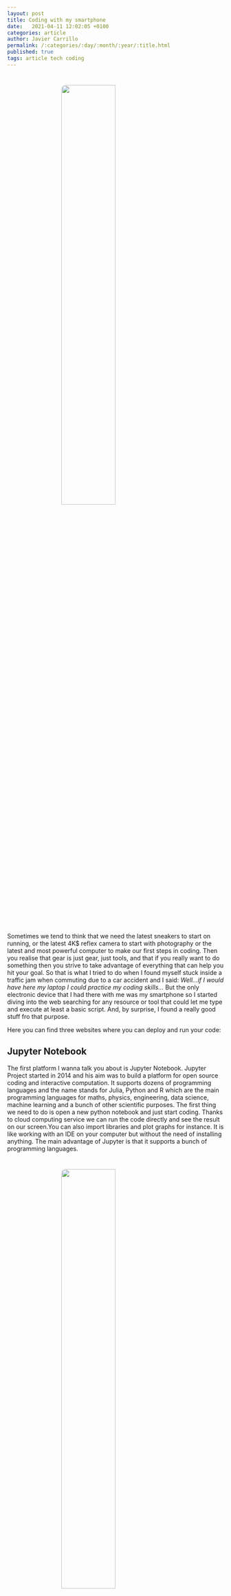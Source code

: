 ```yaml
---
layout: post
title: Coding with my smartphone
date:   2021-04-11 12:02:05 +0100
categories: article
author: Javier Carrillo
permalink: /:categories/:day/:month/:year/:title.html
published: true
tags: article tech coding
---
```

<h1><img style="display: block; margin-left: auto; margin-right: auto; width: 50%; border-radius: 10px" src="https://jcentercreation.github.io/JekyllPersonalWeb/assets/img/App development.png"></h1>

Sometimes we tend to think that we need the latest sneakers to start on running, or the latest 4K$ reflex camera to start with photography or the latest and most powerful computer to make our first steps in coding. Then you realise that gear is just gear, just tools, and that if you really want to do something then you strive to take advantage of everything that can help you hit your goal. So that is what I tried to do when I found myself stuck inside a traffic jam when commuting due to a car accident and I said: *Well...if I would have here my laptop I could practice my coding skills...* But the only electronic device that I had there with me was my smartphone so I started diving into the web searching for any resource or tool that could let me type and execute at least a basic script. And, by surprise, I found a really good stuff fro that purpose.

Here you can find three websites where you can deploy and run your code:

## Jupyter Notebook

The first platform I wanna talk you about is Jupyter Notebook. Jupyter Project started in 2014 and his aim was to build a platform for open source coding and interactive computation. It supports dozens of programming languages and the name stands for Julia, Python and R which are the main programming languages for maths, physics, engineering, data science, machine learning and a bunch of other scientific purposes. The first thing we need to do is open a new python notebook and just start coding. Thanks to cloud computing service we can run the code directly and see the result on our screen.You can also import libraries and plot graphs for instance. It is like working with an IDE on your computer but without the need of installing anything. The main advantage of Jupyter is that it supports a bunch of programming languages.

<h1><img style="display: block; margin-left: auto; margin-right: auto; width: 50%; border-radius: 10px" src="https://jcentercreation.github.io/JekyllPersonalWeb/assets/img/IMG_0166.PNG"></h1>

## CodePen

If you are a frontend developer this will be very useful for you because CodePen is developed for running HTML, CSS and JavaScript routines. It also provides like a social community support to show your work and learn from others developers, see their work and even copy their code.

<h1><img style="display: block; margin-left: auto; margin-right: auto; width: 50%; border-radius: 10px" src="https://jcentercreation.github.io/JekyllPersonalWeb/assets/img/IMG_0165.PNG"></h1>

## Google Colab

The last web platform for coding I wanna talk you about is Google Colab. This platform, as you could imaging was developed by Google, and allows you to run your Python scripts. This is an specific platform for those AI developers and scientist. Behind the platform there is a great hardware like powerful graphic cards which are very suitable for that purposes.

<h1><img style="display: block; margin-left: auto; margin-right: auto; width: 50%; border-radius: 10px" src="https://jcentercreation.github.io/JekyllPersonalWeb/assets/img/IMG_0167.PNG"></h1>

I made also a quick video about this topic:

<div style="text-align: center; height: 0; overflow: hidden; padding-bottom: 56.25%; padding-top: 30px; position: relative;">
<iframe src="https://www.youtube.com/embed/PRKzbc8vK6k" frameborder="0" allowfullscreen></iframe>
</div>
